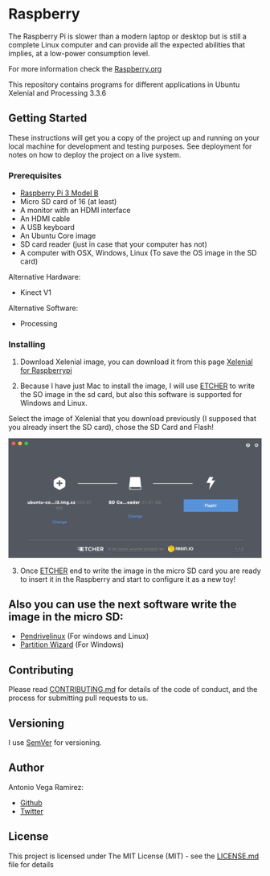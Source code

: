 # Raspberry

The Raspberry Pi is slower than a modern laptop or desktop but is still a complete Linux computer and can provide all the expected abilities that implies, at a low-power consumption level.

For more information check the [Raspberry.org](https://www.raspberrypi.org/education/)

This repository contains programs for different applications in Ubuntu Xelenial and Processing 3.3.6

## Getting Started

These instructions will get you a copy of the project up and running on your local machine for development and testing purposes. See deployment for notes on how to deploy the project on a live system.

### Prerequisites

* [Raspberry Pi 3 Model B](https://www.raspberrypi.org/products/#buy-now-modal)
* Micro SD card of 16 (at least)
* A monitor with an HDMI interface
* An HDMI cable
* A USB keyboard
* An Ubuntu Core image
* SD card reader (just in case that your computer has not)
* A computer with OSX, Windows, Linux (To save the OS image in the SD card)

Alternative Hardware:

* Kinect V1

Alternative Software:

* Processing

### Installing

  1. Download Xelenial image, you can download it from this page [Xelenial for Raspberrypi](http://cdimage.ubuntu.com/ubuntu-core/16/stable/current/ubuntu-core-16-pi3.img.xz)

  2. Because I have just Mac to install the image, I will use [ETCHER](https://etcher.io/) to write the SO image in the sd card, but also this software is supported for Windows and Linux.

  Select the image of Xelenial that you download previously (I supposed that you already insert the SD card), chose the SD Card and Flash!

<img src="https://github.com/totovr/Raspberry/blob/master/Images/resion.png" width="750">

  3. Once [ETCHER](https://etcher.io/) end to write the image in the micro SD card you are ready to insert it in the Raspberry and start to configure it as a new toy!

## Also you can use the next software write the image in the micro SD:

* [Pendrivelinux](https://www.pendrivelinux.com/) (For windows and Linux)
* [Partition Wizard](http://www.partitionwizard.jp/index.html) (For Windows)

## Contributing

Please read [CONTRIBUTING.md](https://github.com/totovr/Processing/blob/master/CONTRIBUTING.md) for details of the code of conduct, and the process for submitting pull requests to us.

## Versioning

I use [SemVer](http://semver.org/) for versioning.

## Author

Antonio Vega Ramirez:

* [Github](https://github.com/totovr)
* [Twitter](https://twitter.com/SpainDice)

## License

This project is licensed under The MIT License (MIT) - see the [LICENSE.md](https://github.com/totovr/Raspberry/blob/master/LICENSE.md) file for details
